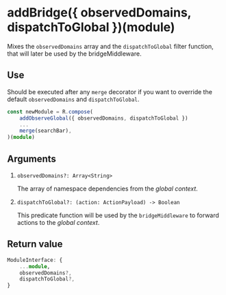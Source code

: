# addBridge({ observedDomains, dispatchToGlobal })(module)

Mixes the `observedDomains` array and the `dispatchToGlobal` filter function, that will later be used by the bridgeMiddleware.


## Use

Should be executed after any `merge` decorator if you want to override the default `observedDomains` and `dispatchToGlobal`.

  ```ts
  const newModule = R.compose(
      addObserveGlobal({ observedDomains, dispatchToGlobal })
      ...
      merge(searchBar),
  )(module)

  ```

## Arguments

1. `observedDomains?: Array<String>`

   The array of namespace dependencies from the *global context*.

1. `dispatchToGlobal?: (action: ActionPayload) -> Boolean`

   This predicate function will be used by the `bridgeMiddleware` to forward actions to the *global context*.

## Return value

  ```ts
  ModuleInterface: {
      ...module,
      observedDomains?,
      dispatchToGlobal?,
  }

  ```
